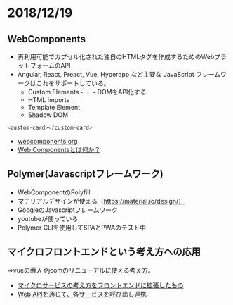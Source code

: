 # 2018/12/19
## WebComponents
* 再利用可能でカプセル化された独自のHTMLタグを作成するためのWebプラットフォームのAPI
* Angular, React, Preact, Vue, Hyperapp など主要な JavaScript フレームワークはこれをサポートしている。
  * Custom Elements・・・DOMをAPI化する
  * HTML Imports
  * Template Element
  * Shadow DOM
```custom-element.js
<custom-card></custom-card>
```
* [webcomponents.org](https://www.webcomponents.org/)
* [Web Componentsとは何か？](https://qiita.com/jtakiguchi/items/b1315f53b3726ff11b61)


## Polymer(Javascriptフレームワーク)
* WebComponentのPolyfill
* マテリアルデザインが使える（https://material.io/design/）
* GoogleのJavascriptフレームワーク
* youtubeが使っている
* Polymer CLIを使用してSPAとPWAのテスト中



## マイクロフロントエンドという考え方への応用
⇒vueの導入やjcomのリニューアルに使える考え方。
* [マイクロサービスの考え方をフロントエンドに拡張したもの](https://micro-frontends-japanese.org/)
* [Web APIを通じて、各サービスを呼び出し連携](https://www.salesforce.com/jp/blog/2016/03/microservices)
